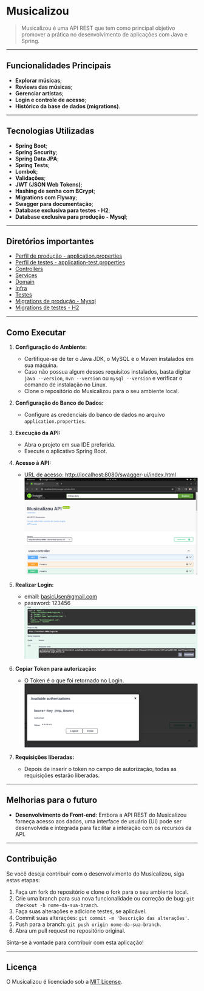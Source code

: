 # Musicalizou

> Musicalizou é uma API REST que tem como principal objetivo promover a prática no desenvolvimento de aplicações com Java e Spring.


---
## Funcionalidades Principais

- **Explorar músicas**;
- **Reviews das músicas**;
- **Gerenciar artistas**;
- **Login e controle de acesso**;
- **Histórico da base de dados (migrations)**.


---
## Tecnologias Utilizadas

- **Spring Boot**; 
- **Spring Security**;
- **Spring Data JPA**;
- **Spring Tests**;
- **Lombok**;
- **Validações**;
- **JWT (JSON Web Tokens)**;
- **Hashing de senha com BCrypt**;
- **Migrations com Flyway**;
- **Swagger para documentação**;
- **Database exclusiva para testes - H2**;
- **Database exclusiva para produção - Mysql**;


---
## Diretórios importantes

- [Perfil de produção - application.properties](src/main/resources/application.properties)
- [Perfil de testes - application-test.properties](src/test/resources/application-test.properties)
- [Controllers](src/main/java/com/music/review/app/controllers)
- [Services](src/main/java/com/music/review/app/services)
- [Domain](src/main/java/com/music/review/app/domain)
- [Infra](src/main/java/com/music/review/app/infra)
- [Testes](src/test/java/com/music/review/app/controllers)
- [Migrations de produção - Mysql](src/main/resources/db/migration/mysql)
- [Migrations de testes - H2](src/main/resources/db/migration/h2)

---
## Como Executar

1. **Configuração do Ambiente:**
    - Certifique-se de ter o Java JDK, o MySQL e o Maven instalados em sua máquina.
    - Caso não possua algum desses requisitos instalados, basta digitar `java --version`, `mvn --version` ou `mysql --version` e verificar o comando de instalação no Linux.
    - Clone o repositório do Musicalizou para o seu ambiente local.

2. **Configuração do Banco de Dados:**
    - Configure as credenciais do banco de dados no arquivo `application.properties`.

3. **Execução da API:**
    - Abra o projeto em sua IDE preferida.
    - Execute o aplicativo Spring Boot.

4. **Acesso à API:**
    - URL de acesso: http://localhost:8080/swagger-ui/index.html
    ![telaInicial](images/telaInicialSwagger.png)

5. **Realizar Login:**
    - email: basicUser@gmail.com
    - password: 123456
    ![loginExample](images/loginExample.png)

7. **Copiar Token para autorização:**
   - O Token é o que foi retornado
    no Login.
    ![tokenExample](images/tokenExample.png)

9. **Requisições liberadas:**
    - Depois de inserir o token no campo de autorização,
    todas as requisições estarão liberadas.

---
## Melhorias para o futuro

- **Desenvolvimento do Front-end**: Embora a API REST do Musicalizou forneça acesso aos dados, uma interface de usuário (UI) pode ser desenvolvida e integrada para facilitar a interação com os recursos da API.


---
## Contribuição

Se você deseja contribuir com o desenvolvimento do Musicalizou, siga estas etapas:

1. Faça um fork do repositório e clone o fork para o seu ambiente local.
2. Crie uma branch para sua nova funcionalidade ou correção de bug: `git checkout -b nome-da-sua-branch`.
3. Faça suas alterações e adicione testes, se aplicável.
4. Commit suas alterações: `git commit -m 'Descrição das alterações'`.
5. Push para a branch: `git push origin nome-da-sua-branch`.
6. Abra um pull request no repositório original.

Sinta-se à vontade para contribuir com esta aplicação!


---
## Licença

O Musicalizou é licenciado sob a [MIT License](LICENSE).
